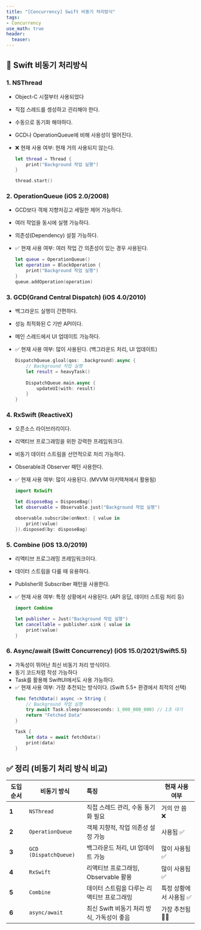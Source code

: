 ```yaml
---
title: "[Concurrency] Swift 비동기 처리방식"
tags: 
- Concurrency
use_math: true
header: 
  teaser: 
---
```


## 📝 Swift 비동기 처리방식 

### 1. NSThread

- Object-C 시절부터 사용되었다
- 직접 스레드를 셍성하고 괸리해야 한다.
- 수동으로 동기화 해야하다.
- GCD나 OperationQueue에 비해 사용성이 떨어진다.
- ❌ 현재 사용 여부: 현재 거의 사용되지 않는다.

  ```swift
  let thread = Thread {
      print("Background 작업 실행")
  }
  
  thread.start()
  ```

### 2. OperationQueue (iOS 2.0/2008)

- GCD보다 객체 지향저깅고 세밀한 제어 가능하다.
- 여러 작업을 동시에 실행 가능하다.
- 의존성(Dependency) 설절 가능하다.
- ✅ 현재 사용 여부: 여러 작업 간 의존성이 있는 경우 사용된다.

  ```swift
  let queue = OperationQueue()
  let operation = BlockOperation {
      print("Background 작업 실행")
  }
  queue.addOperation(operation)
  ```

### 3. GCD(Grand Central Dispatch) (iOS 4.0/2010)

- 백그라운드 실행이 간편하다.
- 성능 최적화된 C 기반 API이다.
- 메인 스레드에서 UI 업데이트 가능하다.
- ✅ 현재 사용 여부: 많이 사용된다. (백그라운드 처리, UI 업데이트)

  ```swift
  DispatchQueue.gloal(qos: .background).async {
      // Background 작업 실행
      let result = heavyTask() 
    
      DispatchQueue.main.async {
          updateUI(with: result)
      }
  }
  ```

### 4. RxSwift (ReactiveX)

- 오픈소스 라이브러리이다.
- 리액티브 프로그래밍을 위한 강력한 프레임워크다.
- 비동기 데이터 스트림을 선언적으로 처리 가능하다.
- Obserable과 Observer 패턴 사용한다.
- ✅ 현재 사용 여부: 많이 사용된다. (MVVM 아키텍쳐에서 활용됨)

  ```swift
  import RxSwift
  
  let disposeBag = DisposeBag()
  let observable = Observable.just("Background 작업 실행")
  
  observable.subscribe(onNext: { value in
      print(value)
  }).disposed(by: disposeBag)
  ```

### 5. Combine (iOS 13.0/2019)

- 리액티브 프로그래밍 프레임워크이다.
- 데이터 스트림을 다룰 때 유용하다.
- Publisher와 Subscriber 패턴을 사용한다.
- ✅ 현재 사용 여부: 특정 상황에서 사용된다. (API 응답, 데이터 스트림 처리 등)

  ```swift
  import Combine
  
  let publisher = Just("Background 작업 실행")
  let cancellable = publisher.sink { value in
      print(value)                                
  }
  ```

### 6. Async/await (Switt Concurrency) (iOS 15.0/2021/Swift5.5)

- 가독성이 뛰어난 최신 비동기 처리 방식이다.
- 동기 코드처럼 작성 가능하다
- Task를 활용해 SwiftUI에서도 사용 가능하다.
- ✅ 현재 사용 여부: 가장 추천되는 방식이다. (Swift 5.5+ 환경에서 최적의 선택)
  ```swift
  func fetchData() async -> String {
      // Background 작업 실행
      try await Task.sleep(nanoseconds: 1_000_000_000) // 1초 대기
      return "Fetched Data"
  }

  Task {
      let data = await fetchData()
      print(data)
  }
  ```



## ✅ 정리 (비동기 처리 방식 비교)

| 도입 순서 | 비동기 방식           | 특징                                       | 현재 사용 여부         |
| --------- | --------------------- | :----------------------------------------- | ---------------------- |
| **1**     | `NSThread`            | 직접 스레드 관리, 수동 동기화 필요         | 거의 안 씀 ❌           |
| **2**     | `OperationQueue`      | 객체 지향적, 작업 의존성 설정 가능         | 사용됨 ✅               |
| **3**     | `GCD (DispatchQueue)` | 백그라운드 처리, UI 업데이트 가능          | 많이 사용됨 ✅          |
| **4**     | `RxSwift`             | 리액티브 프로그래밍, Observable 활용       | 많이 사용됨 ✅          |
| **5**     | `Combine`             | 데이터 스트림을 다루는 리액티브 프로그래밍 | 특정 상황에서 사용됨 ✅ |
| **6**     | `async/await`         | 최신 Swift 비동기 처리 방식, 가독성이 좋음 | 가장 추천됨 🚀✅         |
